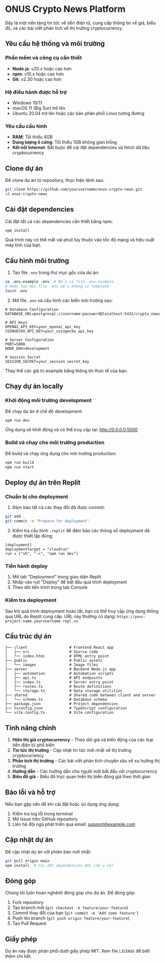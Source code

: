 
# ONUS Crypto News Platform

Đây là một nền tảng tin tức về tiền điện tử, cung cấp thông tin về giá, biểu đồ, và các bài viết phân tích về thị trường cryptocurrency.

## Yêu cầu hệ thống và môi trường

### Phần mềm và công cụ cần thiết

- **Node.js**: v20.x hoặc cao hơn
- **npm**: v10.x hoặc cao hơn
- **Git**: v2.30 hoặc cao hơn

### Hệ điều hành được hỗ trợ

- Windows 10/11
- macOS 11 (Big Sur) trở lên
- Ubuntu 20.04 trở lên hoặc các bản phân phối Linux tương đương

### Yêu cầu cấu hình

- **RAM**: Tối thiểu 4GB
- **Dung lượng ổ cứng**: Tối thiểu 1GB không gian trống
- **Kết nối Internet**: Bắt buộc để cài đặt dependencies và fetch dữ liệu cryptocurrency

## Clone dự án

Để clone dự án từ repository, thực hiện lệnh sau:

```bash
git clone https://github.com/yourusername/onus-crypto-news.git
cd onus-crypto-news
```

## Cài đặt dependencies

Cài đặt tất cả các dependencies cần thiết bằng npm:

```bash
npm install
```

Quá trình này có thể mất vài phút tùy thuộc vào tốc độ mạng và hiệu suất máy tính của bạn.

## Cấu hình môi trường

1. Tạo file `.env` trong thư mục gốc của dự án:

```bash
cp .env.example .env  # Nếu có file .env.example
# Hoặc tạo mới file .env nếu không có template
touch .env
```

2. Mở file `.env` và cấu hình các biến môi trường sau:

```
# Database Configuration
DATABASE_URL=postgresql://username:password@localhost:5432/crypto_news

# API Keys
OPENAI_API_KEY=your_openai_api_key
COINGECKO_API_KEY=your_coingecko_api_key

# Server Configuration
PORT=5000
NODE_ENV=development

# Session Secret
SESSION_SECRET=your_session_secret_key
```

Thay thế các giá trị example bằng thông tin thực tế của bạn.

## Chạy dự án locally

### Khởi động môi trường development

Để chạy dự án ở chế độ development:

```bash
npm run dev
```

Ứng dụng sẽ khởi động và có thể truy cập tại: http://0.0.0.0:5000

### Build và chạy cho môi trường production

Để build và chạy ứng dụng cho môi trường production:

```bash
npm run build
npm run start
```

## Deploy dự án trên Replit

### Chuẩn bị cho deployment

1. Đảm bảo tất cả các thay đổi đã được commit:

```bash
git add .
git commit -m "Prepare for deployment"
```

2. Kiểm tra cấu hình `.replit` để đảm bảo các thông số deployment đã được thiết lập đúng:

```
[deployment]
deploymentTarget = "cloudrun"
run = ["sh", "-c", "npm run dev"]
```

### Tiến hành deploy

1. Mở tab "Deployment" trong giao diện Replit
2. Nhấp vào nút "Deploy" để bắt đầu quá trình deployment
3. Theo dõi tiến trình trong tab Console

### Kiểm tra deployment

Sau khi quá trình deployment hoàn tất, bạn có thể truy cập ứng dụng thông qua URL do Replit cung cấp. URL này thường có dạng: `https://your-project-name.yourusername.repl.co`

## Cấu trúc dự án

```
├── client                   # Frontend React app
│   ├── src                  # Source code
│   └── index.html           # HTML entry point
├── public                   # Public assets
│   └── images               # Image files
├── server                   # Backend Node.js app
│   ├── automation           # Automation scripts
│   ├── api.ts               # API endpoints
│   ├── index.ts             # Server entry point
│   ├── routes.ts            # Route definitions
│   └── storage.ts           # Data storage utilities
├── shared                   # Shared code between client and server
│   └── schema.ts            # Database schema
├── package.json             # Project dependencies
├── tsconfig.json            # TypeScript configuration
└── vite.config.ts           # Vite configuration
```

## Tính năng chính

1. **Hiển thị giá cryptocurrency** - Theo dõi giá và biến động của các loại tiền điện tử phổ biến
2. **Tin tức thị trường** - Cập nhật tin tức mới nhất về thị trường cryptocurrency
3. **Phân tích thị trường** - Các bài viết phân tích chuyên sâu về xu hướng thị trường
4. **Hướng dẫn** - Các hướng dẫn cho người mới bắt đầu với cryptocurrency
5. **Biểu đồ giá** - Biểu đồ trực quan hiển thị biến động giá theo thời gian

## Báo lỗi và hỗ trợ

Nếu bạn gặp vấn đề khi cài đặt hoặc sử dụng ứng dụng:

1. Kiểm tra log lỗi trong terminal
2. Mở Issue trên GitHub repository
3. Liên hệ đội ngũ phát triển qua email: support@example.com

## Cập nhật dự án

Để cập nhật dự án với phiên bản mới nhất:

```bash
git pull origin main
npm install  # Cài đặt dependencies mới (nếu có)
```

## Đóng góp

Chúng tôi luôn hoan nghênh đóng góp cho dự án. Để đóng góp:

1. Fork repository
2. Tạo branch mới (`git checkout -b feature/your-feature`)
3. Commit thay đổi của bạn (`git commit -m 'Add some feature'`)
4. Push lên branch (`git push origin feature/your-feature`)
5. Tạo Pull Request

## Giấy phép

Dự án này được phân phối dưới giấy phép MIT. Xem file `LICENSE` để biết thêm chi tiết.
